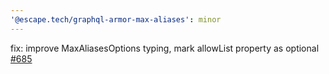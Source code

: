```yaml
---
'@escape.tech/graphql-armor-max-aliases': minor
---
```


fix: improve MaxAliasesOptions typing, mark allowList property as optional [#685](https://github.com/Escape-Technologies/graphql-armor/pull/685)
